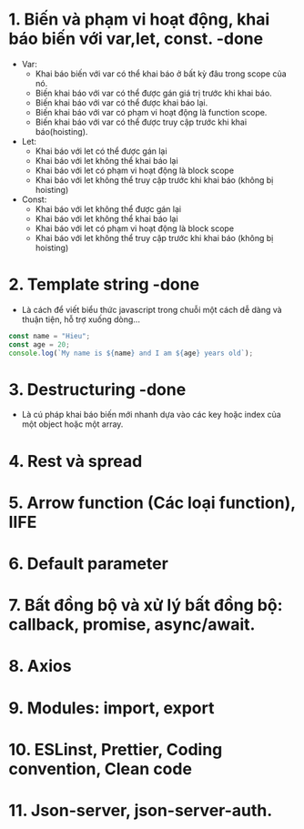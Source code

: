 # 1. Biến và phạm vi hoạt động, khai báo biến với var,let, const. -done

- Var:
  - Khai báo biến với var có thể khai báo ở bất kỳ đâu trong scope của nó.
  - Biến khai báo với var có thể được gán giá trị trước khi khai báo.
  - Biến khai báo với var có thể được khai báo lại.
  - Biến khai báo với var có phạm vi hoạt động là function scope.
  - Biến khai báo với var có thể được truy cập trước khi khai báo(hoisting).
- Let:
  - Khai báo với let có thể được gán lại
  - Khai báo với let không thể khai báo lại
  - Khai báo với let có phạm vi hoạt động là block scope
  - Khai báo với let không thể truy cập trước khi khai báo (không bị hoisting)
- Const:
  - Khai báo với let không thể được gán lại
  - Khai báo với let không thể khai báo lại
  - Khai báo với let có phạm vi hoạt động là block scope
  - Khai báo với let không thể truy cập trước khi khai báo (không bị hoisting)

# 2. Template string -done

- Là cách để viết biểu thức javascript trong chuỗi một cách dễ dàng và thuận tiện, hỗ trợ xuống dòng...

```js
const name = "Hieu";
const age = 20;
console.log(`My name is ${name} and I am ${age} years old`);
```

# 3. Destructuring -done

- Là cú pháp khai báo biến mới nhanh dựa vào các key hoặc index của một object hoặc một array.

# 4. Rest và spread

# 5. Arrow function (Các loại function), IIFE

# 6. Default parameter

# 7. Bất đồng bộ và xử lý bất đồng bộ: callback, promise, async/await.

# 8. Axios

# 9. Modules: import, export

# 10. ESLinst, Prettier, Coding convention, Clean code

# 11. Json-server, json-server-auth.
